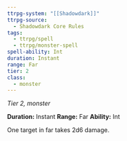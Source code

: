 ```yaml
---
ttrpg-system: "[[Shadowdark]]"
ttrpg-source:
  - Shadowdark Core Rules
tags:
  - ttrpg/spell
  - ttrpg/monster-spell
spell-ability: Int
duration: Instant
range: Far
tier: 2
class:
  - monster
---
```

*Tier 2, monster*

**Duration:** Instant
**Range:** Far
**Ability:** Int

One target in far takes 2d6 damage.
